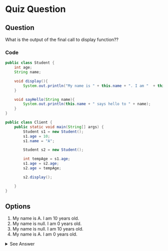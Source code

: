 # Quiz Question

## Question
What is the output of the final call to display function??

### Code
```java
public class Student {
    int age;
    String name;

    void display(){
        System.out.println("My name is " + this.name + ". I am "  + this.age + " years old");
    }

    void sayHello(String name){
        System.out.println(this.name + " says hello to " + name);
    }
}

public class Client {
    public static void main(String[] args) {
        Student s1 = new Student();
        s1.age = 10;
        s1.name = "A";

        Student s2 = new Student();

        int tempAge = s1.age;
        s1.age = s2.age;
        s2.age = tempAge;

        s2.display();

    }
}
```


## Options
1. My name is A. I am 10 years old.
2. My name is null. I am 0 years old.
3. My name is null. I am 10 years old.
4. My name is A. I am 0 years old.

<details>
<summary>See Answer</summary>

### Correct Answer
3. My name is null. I am 10 years old.

### Explanation
Explanation:.

</details>
